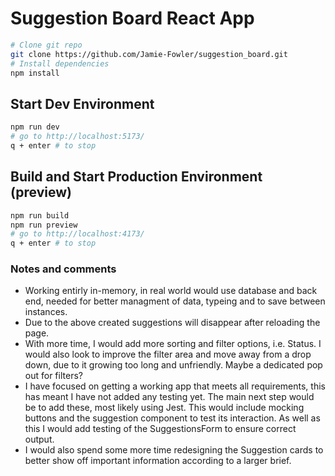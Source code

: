 # Suggestion Board React App

```bash
# Clone git repo
git clone https://github.com/Jamie-Fowler/suggestion_board.git
# Install dependencies
npm install
```

## Start Dev Environment
```bash
npm run dev
# go to http://localhost:5173/
q + enter # to stop
```

## Build and Start Production Environment (preview)
```bash
npm run build
npm run preview
# go to http://localhost:4173/
q + enter # to stop
```

### Notes and comments

- Working entirly in-memory, in real world would use database and back end, needed for better managment of data, typeing and to save between instances.
- Due to the above created suggestions will disappear after reloading the page.
- With more time, I would add more sorting and filter options, i.e. Status. I would also look to improve the filter area and move away from a drop down, due to it growing too long and unfriendly. Maybe a dedicated pop out for filters?
- I have focused on getting a working app that meets all requirements, this has meant I have not added any testing yet. The main next step would be to add these, most likely using Jest. This would include mocking buttons and the suggestion component to test its interaction. As well as this I would add testing of the SuggestionsForm to ensure correct output.
- I would also spend some more time redesigning the Suggestion cards to better show off important information according to a larger brief.

